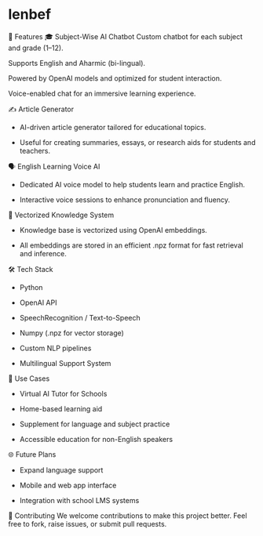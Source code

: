 # lenbef


🚀 Features
🎓 Subject-Wise AI Chatbot
Custom chatbot for each subject and grade (1–12).

Supports English and Aharmic (bi-lingual).

Powered by OpenAI models and optimized for student interaction.

Voice-enabled chat for an immersive learning experience.

✍️ Article Generator
- AI-driven article generator tailored for educational topics.

- Useful for creating summaries, essays, or research aids for students and teachers.

🗣️ English Learning Voice AI
- Dedicated AI voice model to help students learn and practice English.

- Interactive voice sessions to enhance pronunciation and fluency.

🧠 Vectorized Knowledge System
- Knowledge base is vectorized using OpenAI embeddings.

- All embeddings are stored in an efficient .npz format for fast retrieval and inference.

🛠️ Tech Stack
- Python

- OpenAI API

- SpeechRecognition / Text-to-Speech

- Numpy (.npz for vector storage)

- Custom NLP pipelines

- Multilingual Support System


🧩 Use Cases
- Virtual AI Tutor for Schools

- Home-based learning aid

- Supplement for language and subject practice

- Accessible education for non-English speakers

🌐 Future Plans
- Expand language support

- Mobile and web app interface

- Integration with school LMS systems

🤝 Contributing
We welcome contributions to make this project better. Feel free to fork, raise issues, or submit pull requests.
